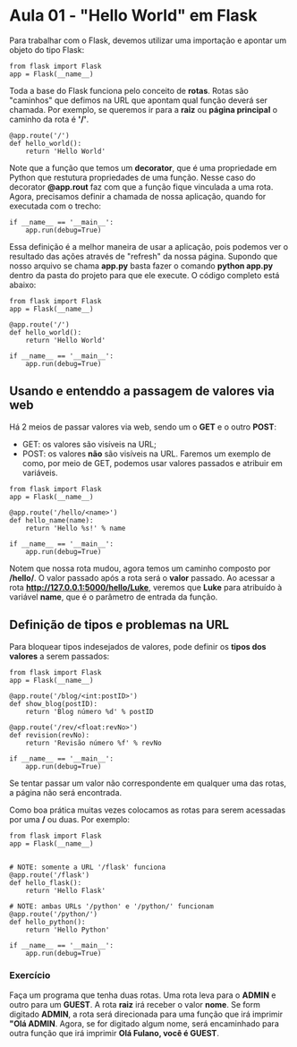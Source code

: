 # Aula 01 - "Hello World" em Flask

Para trabalhar com o Flask, devemos utilizar uma importação e apontar um objeto do tipo Flask:

```
from flask import Flask
app = Flask(__name__)
```

Toda a base do Flask funciona pelo conceito de **rotas**. Rotas são "caminhos" que defimos na URL que apontam qual função deverá ser chamada.
Por exemplo, se queremos ir para a **raiz** ou **página principal** o caminho da rota é **'/'**.

```
@app.route('/')
def hello_world():
    return 'Hello World'
```
Note que a função que temos um **decorator**, que é uma propriedade em Python que restutura propriedades de uma função. Nesse caso do decorator **@app.rout** faz com que a função fique vinculada a uma rota.
Agora, precisamos definir a chamada de nossa aplicação, quando for executada com o trecho:
```
if __name__ == '__main__':
    app.run(debug=True)
```
Essa definição é a melhor maneira de usar a aplicação, pois podemos ver o resultado das ações através de "refresh" da nossa página.
Supondo que nosso arquivo se chama **app.py** basta fazer o comando **python app.py** dentro da pasta do projeto para que ele execute.
O código completo está abaixo:

```
from flask import Flask
app = Flask(__name__)

@app.route('/')
def hello_world():
    return 'Hello World'

if __name__ == '__main__':
    app.run(debug=True)
```

## Usando e entenddo a passagem de valores via web

Há 2 meios de passar valores via web, sendo um o **GET** e o outro **POST**:
- GET: os valores são visíveis na URL;
- POST: os valores **não** são visíveis na URL.
Faremos um exemplo de como, por meio de GET, podemos usar valores passados e atribuir em variáveis.
```
from flask import Flask
app = Flask(__name__)

@app.route('/hello/<name>')
def hello_name(name):
    return 'Hello %s!' % name

if __name__ == '__main__':
    app.run(debug=True)
```
Notem que nossa rota mudou, agora temos um caminho composto por **/hello/**. O valor passado após a rota será o **valor** passado.
Ao acessar a rota **http://127.0.0.1:5000/hello/Luke**, veremos que **Luke** para atribuído à variável **name**, que é o parâmetro de entrada da função.

## Definição de tipos e problemas na URL

Para bloquear tipos indesejados de valores, pode definir os **tipos dos valores** a serem passados:
```
from flask import Flask
app = Flask(__name__)

@app.route('/blog/<int:postID>')
def show_blog(postID):
    return 'Blog número %d' % postID

@app.route('/rev/<float:revNo>')
def revision(revNo):
    return 'Revisão número %f' % revNo
    
if __name__ == '__main__':
    app.run(debug=True)
```
Se tentar passar um valor não correspondente em qualquer uma das rotas, a página não será encontrada.

Como boa prática muitas vezes colocamos as rotas para serem acessadas por uma **/** ou duas. Por exemplo:
```
from flask import Flask
app = Flask(__name__)


# NOTE: somente a URL '/flask' funciona
@app.route('/flask')
def hello_flask():
    return 'Hello Flask'

# NOTE: ambas URLs '/python' e '/python/' funcionam
@app.route('/python/')
def hello_python():
    return 'Hello Python'
   
if __name__ == '__main__':
    app.run(debug=True)
```

### Exercício

Faça um programa que tenha duas rotas. Uma rota leva para o **ADMIN** e outro para um **GUEST**. A rota **raiz** irá receber o valor **nome**. Se form digitado **ADMIN**, a rota será direcionada para uma função que irá imprimir **"Olá ADMIN**. Agora, se for digitado algum nome, será encaminhado para outra função que irá imprimir **Olá Fulano, você é GUEST**.
